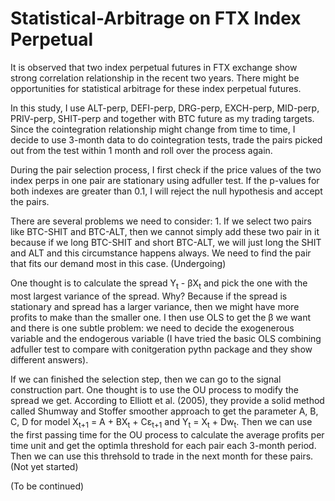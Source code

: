 # Statistical-Arbitrage on FTX Index Perpetual

It is observed that two index perpetual futures in FTX exchange show strong correlation relationship in the recent two years. There might be opportunities for statistical arbitrage for these index perpetual futures.

In this study, I use ALT-perp, DEFI-perp, DRG-perp, EXCH-perp, MID-perp, PRIV-perp, SHIT-perp and together with BTC future as my trading targets. Since the cointegration relationship
might change from time to time, I decide to use 3-month data to do cointegration tests, trade the pairs picked out from the test within 1 month and roll over the process again.

During the pair selection process, I first check if the price values of the two index perps in one pair are stationary using adfuller test. If the p-values for both indexes are greater than 0.1, I will reject the null hypothesis and accept the pairs.  

There are several problems we need to consider: 1. If we select two pairs like BTC-SHIT and BTC-ALT, then we cannot simply add these two pair in it because if we long BTC-SHIT and short BTC-ALT, we will just long the SHIT and ALT and this circumstance happens always. We need to find the pair that fits our demand most in this case. (Undergoing)

One thought is to calculate the spread Y<sub>t</sub> - &beta;X<sub>t</sub> and pick the one with the most largest variance of the spread. Why? Because if the spread is stationary and spread has a larger variance, then we might have more profits to make than the smaller one. I then use OLS to get the &beta; we want and there is one subtle problem: we need to decide the exogenerous variable and the endogerous variable (I have tried the basic OLS combining adfuller test to compare with conitgeration pythn package and they show different answers). 

If we can finished the selection step, then we can go to the signal construction part. One thought is to use the OU process to modify the spread we get. According to Elliott et al. (2005), they provide a solid method called Shumway and Stoffer smoother approach to get the parameter A, B, C, D for model X<sub>t+1</sub> = A + BX<sub>t</sub> + C&epsilon;<sub>t+1</sub> and Y<sub>t</sub> = X<sub>t</sub> + Dw<sub>t</sub>. Then we can use the first passing time for the OU process to calculate the average profits per time unit and get the optimla threshold for each pair each 3-month period. Then we can use this threhsold to trade in the next month for these pairs. (Not yet started)

(To be continued)
